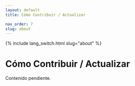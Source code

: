 ```yaml
---
layout: default
title: Cómo Contribuir / Actualizar

nav_order: 7
slug: about
---
```


{% include lang_switch.html slug="about" %}

# Cómo Contribuir / Actualizar

Contenido pendiente.
